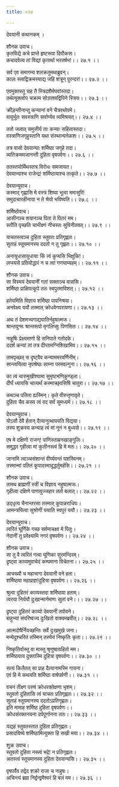 ```yaml
---
title: ०२७

---
```

देवयानी कथानकम् ।  
  
शौनक उवाच।  
कृतविद्ये कचे प्राप्ते हृष्टरूपा दिवौकसः।  
कचादवेत्य तां विद्यां कृतार्था भरतर्षभ!।। २७.१ ।।  
  
सर्व एव समागम्य शतक्रतुमथाब्रुवन्।  
कालः स्त्वद्विक्रमस्याद्य जहि शत्रून् पुरन्दर!।। २७.२ ।।  
  
एवमुक्तस्तु सह तै स्त्रिदशैर्मघवांस्तदा।  
तथेत्युक्त्वोप चक्राम सोऽपश्यद्विपिने स्त्रियः।। २७.३ ।।  
  
क्रीड़न्तीनान्तु कन्यानां वने चैत्ररथोपमे।  
वायुर्भूतः सवस्त्राणि सर्वाण्येव व्यमिश्रयत्।। २७.४ ।।  
  
ततो जलात्‌ समुत्तीर्य ताः कन्याः सहितास्तदा।  
वस्त्राणिजगृहुस्तानि यथा संस्थान्यनेकशः।। २७.५ ।।  
  
तत्र वासो देवयान्याः शर्मिष्ठा जगृहे तदा।  
व्यतिक्रममजानन्ती दुहिता वृषपर्वणः।। २७.६ ।।  
  
ततस्तयोर्मिथस्तत्र विरोधः समजायत।  
देवयान्याश्च राजेन्द्र! शर्मिष्ठायाश्च तत्कृते।। २७.७ ।।  
  
देवयान्युवाच।  
कस्माद्‌ गृह्णासि मे वस्त्रं शिष्या भूत्वा ममासुरि!  
समुदाचारहीनाया न ते श्रेयो भविष्यति।। २७.८ ।।  
  
शर्मिष्ठोवाच।  
आसीनञ्च शयानञ्च पिता ते पितरं मम।  
स्तौति पृच्छति चाभीक्ष्णं नीचस्तः सुविनीतवत्।। २७.९ ।।  
  
याचतस्त्वञ्च दुहिता स्तुवतः प्रतिगृह्णतः।  
सुताहं स्तूयमानस्य ददतो न तु गृह्णतः।। २७.१० ।।  
  
अनायुधासायुधायाः किं त्वं कुप्यसि भिक्षुकि!।  
लप्स्यसे प्रतियोद्धारं न च त्वां गणयाम्यहम्।। २७.११ ।।  
  
शौनक उवाच।  
सा विस्मयं देवयानीं गतां सक्ताञ्च वाससि।  
शर्मिष्ठा प्राक्षिपत्कूपे ततः स्वपुरमाविशत्।। २७.१२ ।।  
  
हतेयमिति विज्ञाय शर्मिष्ठा पापनिश्रया।  
अनवेक्ष्य ययौ तस्मात् क्रोधवेगपरायणा।। २७.१३ ।।  
  
अथ तं देशमभ्यगाद्ययातिर्नहुषात्मजः।  
श्रान्तयुग्मः श्रान्तरूपो मृगलिप्सुः पिणसितः।। २७.१४ ।।  
  
नाहुषिः प्रेक्ष्यमाणो हि सनिपाते गतोदके।  
ददर्श कन्यां तां तत्र दीप्तामग्निशिखामिव।। २७.१५ ।।  
  
तामपृच्छत् स दृष्ट्वैव कन्याममरवर्णिनीम्।  
सान्त्वयित्वा नृपश्रेष्ठः साम्ना परमवल्गुना।। २७.१६ ।।  
  
का त्वं चारुमुखीश्यामा सुमृष्टमणिकुण्ड्ला।  
दीर्घं ध्यायसि चात्यर्थं कस्माच्छ्‌वसिषि चातुरा।। २७.१७ ।।  
  
कथञ्च पतिता ह्यस्मिन्। कृते वीरुत्तृणावृते।  
दुहिता चैव कस्य त्वं वद सर्वं सुमध्यमे।। २७.१८ ।।  
  
देवयान्युवाच।  
योऽसौ देवै र्हतान् दैत्यानुत्थापयति विद्यया।  
तस्य शुक्रस्य कन्याह त्वं मां नूनं न बुध्यसे।। २७.१९ ।।  
  
एष मे दक्षिणो राजन्! पाणिस्ताम्रनखाङ्गुलिः।  
समुद्धर गृहीत्वा मां कुलीनस्त्वं हि मे मतः।। २७.२० ।।  
  
जानामि त्वाञ्चसंशान्तं वीर्य्यवन्तं यशस्विनम्।  
तस्मान्मां पतितं कूपादस्मादुद्धर्तुमर्हसि।। २७.२१ ।।  
  
शौनक उवाच।  
तामथ ब्राह्मणीं स्त्रीं च विज्ञाय नहुषात्मजः।  
गृहीत्वा दक्षिणे पाणावुज्जहार ततो बलात्।। २७.२२ ।।  
  
उद्‌धृत्य चैनान्तरसा तस्मात् कूपान्नराधिपः।  
आमन्त्रयित्वा सुश्रोणीं ययाति स्वपुरं ययौ।। २७.२३ ।।  
  
देवयान्युवाच।  
त्वरितं घूर्णिके गच्छ सर्वमाचक्ष्व मे पितुः।  
नेदानीं तु प्रवेक्ष्यामि नगरं वृषपर्वणः।। २७.२४ ।।  
  
शौनक उवाच।  
सा तु वै त्वरितं गत्वा घूणिका सुरमन्दिरम्।  
द्रृष्ट्वा काव्यमुवाचेदं कम्पमाना विचेतना।। २७.२५ ।।  
  
आचख्यौ च महाभागा देवयानी वने हता।  
शर्मिष्ठया महाप्राज्ञ!दुहित्रा वृषपर्वणः।। २७.२६ ।।  
  
श्रुत्वा दुहितरं काव्यस्तदा शर्मिष्ठया हताम्।  
त्वरया निर्ययौ दुःखान्मार्गमाणः सुतां वने।।। २७.२७ ।।  
  
द्रृष्ट्वा दुहितरं काव्यो देवयानीं तपोवने।  
बाहुभ्यां संपरिष्वज्य दुःखितो वाक्यमब्रवीत्।। २७.२८ ।।  
  
आत्मदोषैर्निंयच्छन्तिः सर्वे दुःखमुखे जना।  
मन्येदुश्चरितं तस्मिन् तस्येयं निष्कृतिः कृता।। २७.२९ ।।  
  
निष्कृतिर्वास्तु वा मास्तु श्रृणुष्वावहितो मम।  
शर्मिष्ठयाय दुक्तास्मि दुहित्रा वृषपर्वणः।। २७.३० ।।  
  
सत्यं किलैतत् सा प्राह दैत्यानामस्मि गायना।  
एवं हि मे कथयति शर्मिष्ठा वार्षपर्वणी।। २७.३१ ।।  
  
वचनं तीक्ष्ण परुषं क्रोधरक्तेक्षणा भृशम्।  
स्तुवतो दुहितासि त्वं याचतः प्रतिगृह्णतः।। २७.३२ ।।  
सुताहं स्तूयमानस्य ददतोऽप्रतिगृह्णतः।  
इति मामाह शर्मिष्ठ दुहिता वृषपर्वणः।।  
क्रोधसंरक्तनयना दर्पपूर्णानना ततः।। २७.३३ ।।  
  
यद्यहं स्तुवतस्तात दुहिता प्रतिगृह्णतः।  
प्रसादयिष्ये शर्मिष्ठामित्युक्ता हि सखी मया।। २७.३४ ।।  
  
शुक्र उवाच।  
स्तुवतो दुहिता नस्त्वं भद्रे! न प्रतिगृह्णतः।  
अतस्त्वं स्तूयमानस्य दुहिता देवयान्यसि।। २७.३५ ।।  
  
वृषपर्वैव तद्वेद शक्रो राजा च नाहुषः।  
अचिन्त्यं ब्रह्म निर्द्वन्द्वमैश्वरं हि बलं मम।। २७.३६ ।।
